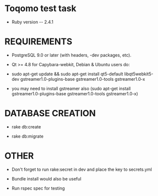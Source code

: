 # Toqomo test task

* Ruby version -- 2.4.1

# REQUIREMENTS

* PostgreSQL 9.0 or later (with headers, -dev packages, etc).

* Qt >= 4.8 for Capybara-webkit, Debian & Ubuntu users do:

* sudo apt-get update && sudo apt-get install qt5-default libqt5webkit5-dev gstreamer1.0-plugins-base gstreamer1.0-tools gstreamer1.0-x

* you may need to install gstreamer also (sudo apt-get install gstreamer1.0-plugins-base gstreamer1.0-tools gstreamer1.0-x)

# DATABASE CREATION

* rake db:create

* rake db:migrate

# OTHER

* Don't forget to run rake:secret in dev and place the key to secrets.yml

* Bundle install would also be useful

* Run rspec spec for testing
